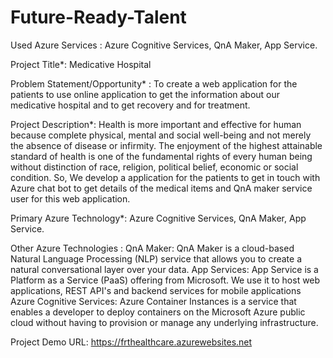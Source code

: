 # Future-Ready-Talent

Used Azure Services : Azure Cognitive Services, QnA Maker, App Service.

Project Title*: Medicative Hospital

Problem Statement/Opportunity* : To create a web application for the patients to use online application to get the information about our medicative hospital and to get recovery and for treatment.

Project Description*: Health is more important and effective for human because complete physical, mental and social well-being and not merely the absence of disease or infirmity. The enjoyment of the highest attainable standard of health is one of the fundamental rights of every human being without distinction of race, religion, political belief, economic or social condition. So, We develop a application for the patients to get in touch with Azure chat bot to get details of the medical items and QnA maker service user for this web application.

Primary Azure Technology*: Azure Cognitive Services, QnA Maker, App Service.

Other Azure Technologies : QnA Maker: QnA Maker is a cloud-based Natural Language Processing (NLP) service that allows you to create a natural conversational layer over your data. App Services: App Service is a Platform as a Service (PaaS) offering from Microsoft. We use it to host web applications, REST API's and backend services for mobile applications Azure Cognitive Services: Azure Container Instances is a service that enables a developer to deploy containers on the Microsoft Azure public cloud without having to provision or manage any underlying infrastructure.

Project Demo URL: https://frthealthcare.azurewebsites.net
